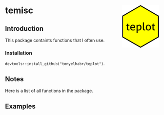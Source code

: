 
temisc <img src="man/figures/logo.png" align="right"/>
======================================================

Introduction
------------

This package containts functions that I often use.

### Installation

`devtools::install_github("tonyelhabr/teplot")`.

Notes
-----

Here is a list of all functions in the package.

Examples
--------
